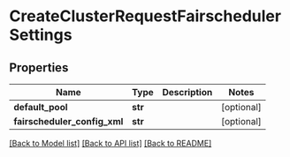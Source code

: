 # CreateClusterRequestFairschedulerSettings

## Properties
Name | Type | Description | Notes
------------ | ------------- | ------------- | -------------
**default_pool** | **str** |  | [optional] 
**fairscheduler_config_xml** | **str** |  | [optional] 

[[Back to Model list]](../README.md#documentation-for-models) [[Back to API list]](../README.md#documentation-for-api-endpoints) [[Back to README]](../README.md)


